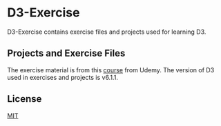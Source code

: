 # D3-Exercise

D3-Exercise contains exercise files and projects used for learning D3.

## Projects and Exercise Files

The exercise material is from this [course](https://www.udemy.com/course/master-d3js-concepts-and-25-projects/) from Udemy.
The version of D3 used in exercises and projects is v6.1.1. 

## License

[MIT](https://choosealicense.com/licenses/mit/)
